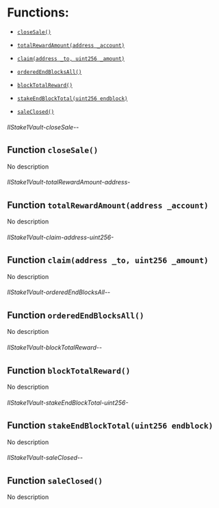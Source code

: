 # Functions:

- [`closeSale()`](#IIStake1Vault-closeSale--)

- [`totalRewardAmount(address _account)`](#IIStake1Vault-totalRewardAmount-address-)

- [`claim(address _to, uint256 _amount)`](#IIStake1Vault-claim-address-uint256-)

- [`orderedEndBlocksAll()`](#IIStake1Vault-orderedEndBlocksAll--)

- [`blockTotalReward()`](#IIStake1Vault-blockTotalReward--)

- [`stakeEndBlockTotal(uint256 endblock)`](#IIStake1Vault-stakeEndBlockTotal-uint256-)

- [`saleClosed()`](#IIStake1Vault-saleClosed--)

###### IIStake1Vault-closeSale--

## Function `closeSale()`

No description

###### IIStake1Vault-totalRewardAmount-address-

## Function `totalRewardAmount(address _account)`

No description

###### IIStake1Vault-claim-address-uint256-

## Function `claim(address _to, uint256 _amount)`

No description

###### IIStake1Vault-orderedEndBlocksAll--

## Function `orderedEndBlocksAll()`

No description

###### IIStake1Vault-blockTotalReward--

## Function `blockTotalReward()`

No description

###### IIStake1Vault-stakeEndBlockTotal-uint256-

## Function `stakeEndBlockTotal(uint256 endblock)`

No description

###### IIStake1Vault-saleClosed--

## Function `saleClosed()`

No description
